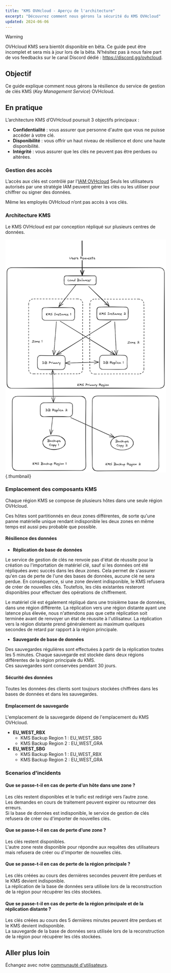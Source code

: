 ```yaml
---
title: "KMS OVHcloud - Aperçu de l'architecture"
excerpt: "Découvrez comment nous gérons la sécurité du KMS OVHcloud"
updated: 2024-06-06
---
```


> [!warning]
>
> OVHcloud KMS sera bientôt disponible en bêta. Ce guide peut être incomplet et sera mis à jour lors de la bêta.
> N’hésitez pas à nous faire part de vos feedbacks sur le canal Discord dédié : <https://discord.gg/ovhcloud>.
>

## Objectif

Ce guide explique comment nous gérons la résilience du service de gestion de clés KMS (*Key Management Service*) OVHcloud.

## En pratique

L’architecture KMS d’OVHcloud poursuit 3 objectifs principaux :

- **Confidentialité** : vous assurer que personne d'autre que vous ne puisse accéder à votre clé.
- **Disponibilité** : vous offrir un haut niveau de résilience et donc une haute disponibilité.
- **Intégrité** : vous assurer que les clés ne peuvent pas être perdues ou altérées.

### Gestion des accès

L’accès aux clés est contrôlé par l'[IAM OVHcloud](/pages/account_and_service_management/account_information/iam-policy-ui)
Seuls les utilisateurs autorisés par une stratégie IAM peuvent gérer les clés ou les utiliser pour chiffrer ou signer des données.

Même les employés OVHcloud n’ont pas accès à vos clés.

### Architecture KMS

Le KMS OVHcloud est par conception répliqué sur plusieurs centres de données.

![Présentation de l'architecture](images/KMS_Overview.png){.thumbnail}

### Emplacement des composants KMS

Chaque région KMS se compose de plusieurs hôtes dans une seule région OVHcloud.

Ces hôtes sont partitionnés en deux zones différentes, de sorte qu'une panne matérielle unique rendant indisponible les deux zones en même temps est aussi peu probable que possible.

#### Résilience des données

- **Réplication de base de données**

Le service de gestion de clés ne renvoie pas d'état de réussite pour la création ou l'importation de matériel clé, sauf si les données ont été répliquées avec succès dans les deux zones. Cela permet de s'assurer qu'en cas de perte de l'une des bases de données, aucune clé ne sera perdue. En conséquence, si une zone devient indisponible, le KMS refusera de créer de nouvelles clés. Toutefois, les clés existantes resteront disponibles pour effectuer des opérations de chiffrement.

Le matériel clé est également répliqué dans une troisième base de données, dans une région différente. La réplication vers une région distante ayant une latence plus élevée, nous n'attendons pas que cette réplication soit terminée avant de renvoyer un état de réussite à l'utilisateur. La réplication vers la région distante prend généralement au maximum quelques secondes de retard par rapport à la région principale.

- **Sauvegarde de base de données**

Des sauvegardes régulières sont effectuées à partir de la réplication toutes les 5 minutes. Chaque sauvegarde est stockée dans deux régions différentes de la région principale du KMS.<br>
Ces sauvegardes sont conservées pendant 30 jours.

#### Sécurité des données

Toutes les données des clients sont toujours stockées chiffrées dans les bases de données et dans les sauvegardes.

#### Emplacement de sauvegarde

L'emplacement de la sauvegarde dépend de l'emplacement du KMS OVHcloud.

- **EU_WEST_RBX**
    - KMS Backup Region 1 : EU_WEST_SBG
    - KMS Backup Region 2 : EU_WEST_GRA
- **EU_WEST_SBG**
    - KMS Backup Region 1 : EU_WEST_RBX
    - KMS Backup Region 2 : EU_WEST_GRA

### Scenarios d'incidents

#### Que se passe-t-il en cas de perte d’un hôte dans une zone ?

Les clés restent disponibles et le trafic est redirigé vers l’autre zone.<br>
Les demandes en cours de traitement peuvent expirer ou retourner des erreurs.<br>
Si la base de données est indisponible, le service de gestion de clés refusera de créer ou d'importer de nouvelles clés.

#### Que se passe-t-il en cas de perte d’une zone ?

Les clés restent disponibles.<br>
L'autre zone reste disponible pour répondre aux requêtes des utilisateurs mais refusera de créer ou d'importer de nouvelles clés.

#### Que se passe-t-il en cas de perte de la région principale ?

Les clés créées au cours des dernières secondes peuvent être perdues et le KMS devient indisponible.<br>
La réplication de la base de données sera utilisée lors de la reconstruction de la région pour récupérer les clés stockées.

#### Que se passe-t-il en cas de perte de la région principale et de la réplication distante ?

Les clés créées au cours des 5 dernières minutes peuvent être perdues et le KMS devient indisponible.<br>
La sauvegarde de la base de données sera utilisée lors de la reconstruction de la région pour récupérer les clés stockées.

## Aller plus loin

Échangez avec notre [communauté d'utilisateurs](/links/community).